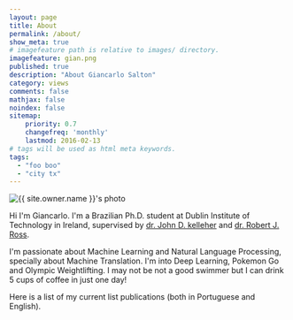 ```yaml
---
layout: page
title: About
permalink: /about/
show_meta: true
# imagefeature path is relative to images/ directory.
imagefeature: gian.png
published: true
description: "About Giancarlo Salton"
category: views
comments: false
mathjax: false
noindex: false
sitemap:
    priority: 0.7
    changefreq: 'monthly'
    lastmod: 2016-02-13
# tags will be used as html meta keywords.    
tags:
  - "foo boo"
  - "city tx"
---
```


<div class="post-author text-center">                       
            <img src="{{ site.urlimg }}{{ site.owner.avatar }}" alt="{{ site.owner.name }}'s photo" itemprop="image" class="post-avatar img-circle img-responsive"/>
<span class="social-icons" style="padding-top: 10px; padding-bottom: 1px;">
<a href="{{ site.url }}/cv" title="Curriculum Vitae" class="social-icons"><i class="iconm iconm-profile" style="vertical-align: top;"></i></a>
<a href="{{ site.url }}/about/publications/" class="social-icons" title="Publications"><i class="iconm iconm-file-pdf"></i></a>
<a href="{{ site.owner.linkedin }}" class="social-icons" title="LinkedIn profile"><i class="iconm iconm-linkedin2"></i></a>
</span>
</div>

Hi I'm Giancarlo. I'm a Brazilian Ph.D. student at Dublin Institute of Technology in Ireland, supervised by [dr. John D. kelleher](http://www.comp.dit.ie/jkelleher/)
and [dr. Robert J. Ross](http://www.robertjross.org/).

I'm passionate about Machine Learning and Natural Language Processing, specially about Machine Translation. I'm into Deep Learning, Pokemon Go and Olympic Weightlifting. I may not be not a good swimmer
but I can drink 5 cups of coffee in just one day!

Here is a list of my current list publications (both in Portuguese and English).
